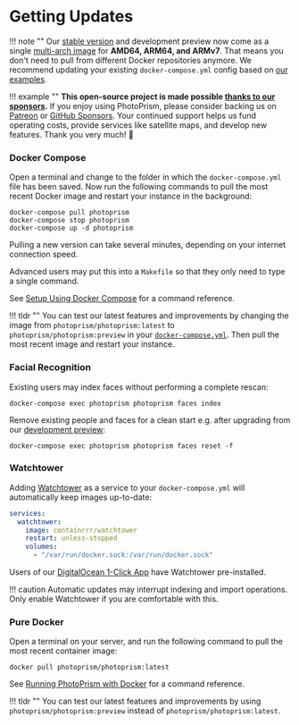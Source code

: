 # Getting Updates

!!! note ""
    Our [stable version](../release-notes.md) and development preview now come as a single
    [multi-arch image](https://hub.docker.com/r/photoprism/photoprism) for **AMD64, ARM64, and ARMv7**. 
    That means you don't need to pull from different Docker repositories anymore. We recommend updating your existing 
    `docker-compose.yml` config based on [our examples](https://dl.photoprism.org/docker/).

!!! example ""
    **This open-source project is made possible [thanks to our sponsors](https://github.com/photoprism/photoprism/blob/develop/SPONSORS.md).**
    If you enjoy using PhotoPrism, please consider backing us on [Patreon](https://www.patreon.com/photoprism)
    or [GitHub Sponsors](https://github.com/sponsors/photoprism).
    Your continued support helps us fund operating costs, provide services like satellite maps,
    and develop new features. Thank you very much! 💜

### Docker Compose ###

Open a terminal and change to the folder in which the `docker-compose.yml` file has been saved.
Now run the following commands to pull the most recent Docker image and restart your instance in the background:

```
docker-compose pull photoprism
docker-compose stop photoprism
docker-compose up -d photoprism
```

Pulling a new version can take several minutes, depending on your internet connection speed.

Advanced users may put this into a `Makefile` so that they only need to type a single command.

See [Setup Using Docker Compose](docker-compose.md) for a command reference.

!!! tldr ""
    You can test our latest features and improvements by changing the image from `photoprism/photoprism:latest`
    to `photoprism/photoprism:preview` in your [`docker-compose.yml`](https://dl.photoprism.org/docker/).
    Then pull the most recent image and restart your instance.

### Facial Recognition ###

Existing users may index faces without performing a complete rescan:

```
docker-compose exec photoprism photoprism faces index
```

Remove existing people and faces for a clean start e.g. after upgrading from our 
[development preview](https://docs.photoprism.org/release-notes/#development-preview):

```
docker-compose exec photoprism photoprism faces reset -f
```

### Watchtower ###

Adding [Watchtower](https://github.com/containrrr/watchtower) as a service to your `docker-compose.yml` will
automatically keep images up-to-date:

```yml
services:
  watchtower:
    image: containrrr/watchtower
    restart: unless-stopped
    volumes:
      - "/var/run/docker.sock:/var/run/docker.sock"
```

Users of our [DigitalOcean 1-Click App](digitalocean.md) have Watchtower pre-installed.

!!! caution
    Automatic updates may interrupt indexing and import operations.
    Only enable Watchtower if you are comfortable with this.

### Pure Docker ###

Open a terminal on your server, and run the following command to pull the most recent container image:

```
docker pull photoprism/photoprism:latest
```

See [Running PhotoPrism with Docker](docker.md) for a command reference.

!!! tldr ""
    You can test our latest features and improvements by using `photoprism/photoprism:preview` 
    instead of `photoprism/photoprism:latest`.
